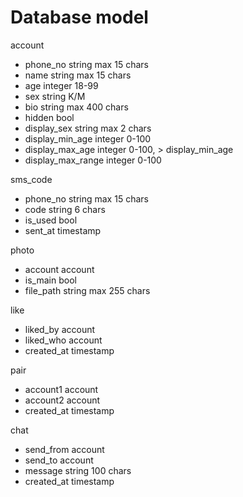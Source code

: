 # Database model

account

* phone_no string max 15 chars
* name     string max 15 chars
* age      integer 18-99
* sex      string K/M
* bio      string max 400 chars
* hidden   bool
* display_sex string max 2 chars
* display_min_age integer 0-100
* display_max_age integer 0-100, > display_min_age
* display_max_range integer 0-100

sms_code

* phone_no string max 15 chars
* code     string 6 chars
* is_used  bool
* sent_at  timestamp

photo

* account   account
* is_main   bool
* file_path string max 255 chars

like

* liked_by   account
* liked_who  account
* created_at timestamp

pair

* account1   account
* account2   account
* created_at timestamp

chat

* send_from  account
* send_to    account
* message    string 100 chars
* created_at timestamp
